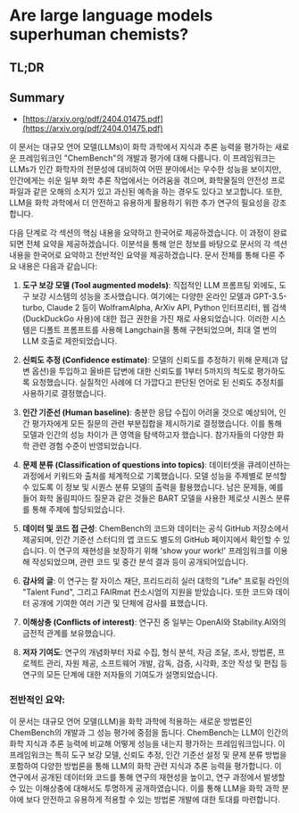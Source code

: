 # Are large language models superhuman chemists?
## TL;DR
## Summary
- [https://arxiv.org/pdf/2404.01475.pdf](https://arxiv.org/pdf/2404.01475.pdf)

이 문서는 대규모 언어 모델(LLMs)이 화학 과학에서 지식과 추론 능력을 평가하는 새로운 프레임워크인 "ChemBench"의 개발과 평가에 대해 다룹니다. 이 프레임워크는 LLMs가 인간 화학자의 전문성에 대비하여 어떤 분야에서는 우수한 성능을 보이지만, 인간에게는 쉬운 일부 화학 추론 작업에서는 어려움을 겪으며, 화학물질의 안전성 프로파일과 같은 오해의 소지가 있고 과신된 예측을 하는 경우도 있다고 보고합니다. 또한, LLM을 화학 과학에서 더 안전하고 유용하게 활용하기 위한 추가 연구의 필요성을 강조합니다.

다음 단계로 각 섹션의 핵심 내용을 요약하고 한국어로 제공하겠습니다. 이 과정이 완료되면 전체 요약을 제공하겠습니다. 이분석을 통해 얻은 정보를 바탕으로 문서의 각 섹션 내용을 한국어로 요약하고 전반적인 요약을 제공하겠습니다. 문서 전체를 통해 다룬 주요 내용은 다음과 같습니다:

1. **도구 보강 모델 (Tool augmented models)**: 직접적인 LLM 프롬프팅 외에도, 도구 보강 시스템의 성능을 조사했습니다. 여기에는 다양한 온라인 모델과 GPT-3.5-turbo, Claude 2 등이 WolframAlpha, ArXiv API, Python 인터프리터, 웹 검색 (DuckDuckGo 사용)에 대한 접근 권한을 가진 채로 사용되었습니다. 이러한 시스템은 디폴트 프롬프트를 사용해 Langchain을 통해 구현되었으며, 최대 열 번의 LLM 호출로 제한되었습니다.

2. **신뢰도 추정 (Confidence estimate)**: 모델의 신뢰도를 추정하기 위해 문제(과 답변 옵션)을 투입하고 올바른 답변에 대한 신뢰도를 1부터 5까지의 척도로 평가하도록 요청했습니다. 실질적인 사례에 더 가깝다고 판단된 언어로 된 신뢰도 추정치를 사용하기로 결정했습니다.

3. **인간 기준선 (Human baseline)**: 충분한 응답 수집이 어려울 것으로 예상되어, 인간 평가자에게 모든 질문의 관련 부분집합을 제시하기로 결정했습니다. 이를 통해 모델과 인간의 성능 차이가 큰 영역을 탐색하고자 했습니다. 참가자들의 다양한 화학 관련 경험 수준이 반영되었습니다.

4. **문제 분류 (Classification of questions into topics)**: 데이터셋을 큐레이션하는 과정에서 키워드와 출처를 체계적으로 기록했습니다. 모델 성능을 주제별로 분석할 수 있도록 이 정보 및 시퀀스 분류 모델의 출력을 활용했습니다. 남은 문제들, 예를 들어 화학 올림피아드 질문과 같은 것들은 BART 모델을 사용한 제로샷 시퀀스 분류를 통해 주제에 할당되었습니다.

5. **데이터 및 코드 접 근성**: ChemBench의 코드와 데이터는 공식 GitHub 저장소에서 제공되며, 인간 기준선 스터디의 앱 코드도 별도의 GitHub 페이지에서 확인할 수 있습니다. 이 연구의 재현성을 보장하기 위해 'show your work!' 프레임워크를 이용해 작성되었으며, 관련 코드 및 중간 분석 결과 등이 공개되어있습니다.

6. **감사의 글**: 이 연구는 칼 자이스 재단, 프리드리히 실러 대학의 "Life" 프로필 라인의 "Talent Fund", 그리고 FAIRmat 컨소시엄의 지원을 받았습니다. 또한 코드와 데이터 공개에 기여한 여러 기관 및 단체에 감사를 표했습니다.

7. **이해상충 (Conflicts of interest)**: 연구진 중 일부는 OpenAI와 Stability.AI와의 금전적 관계를 보유했습니다.

8. **저자 기여도**: 연구의 개념화부터 자료 수집, 형식 분석, 자금 조달, 조사, 방법론, 프로젝트 관리, 자원 제공, 소프트웨어 개발, 감독, 검증, 시각화, 초안 작성 및 편집 등 연구의 모든 단계에 대한 저자들의 기여도가 설명되었습니다.

### 전반적인 요약:

이 문서는 대규모 언어 모델(LLM)을 화학 과학에 적용하는 새로운 방법론인 ChemBench의 개발과 그 성능 평가에 중점을 둡니다. ChemBench는 LLM이 인간의 화학 지식과 추론 능력에 비교해 어떻게 성능을 내는지 평가하는 프레임워크입니다. 이 프레임워크는 특히 도구 보강 모델, 신뢰도 추정, 인간 기준선 설정 및 문제 분류 방법을 포함하여 다양한 방법론을 통해 LLM의 화학 관련 지식과 추론 능력을 평가합니다. 이 연구에서 공개된 데이터와 코드를 통해 연구의 재현성을 높이고, 연구 과정에서 발생할 수 있는 이해상충에 대해서도 투명하게 공개하였습니다. 이를 통해 LLM을 화학 과학 분야에 보다 안전하고 유용하게 적용할 수 있는 방법론 개발에 대한 토대를 마련합니다.